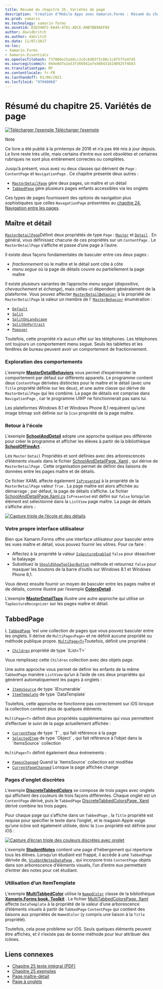 ```yaml
---
title: Résumé du chapitre 25. Variétés de page
description: 'Création d’Mobile Apps avec Xamarin.Forms : Résumé du chapitre 25. Variétés de page'
ms.prod: xamarin
ms.technology: xamarin-forms
ms.assetid: D1D348F2-6A44-4781-ADCE-A0B7BB9AEF89
author: davidbritch
ms.author: dabritch
ms.date: 11/07/2017
no-loc:
- Xamarin.Forms
- Xamarin.Essentials
ms.openlocfilehash: f37006e15ad4cc2c6c8d03f3c88c1c8f57fe4fd5
ms.sourcegitcommit: 044e8d7e2e53f366942afe5084316198925f4b03
ms.translationtype: MT
ms.contentlocale: fr-FR
ms.lasthandoff: 01/06/2021
ms.locfileid: "97940068"
---
```

# <a name="summary-of-chapter-25-page-varieties"></a>Résumé du chapitre 25. Variétés de page

[![Télécharger l’exemple](~/media/shared/download.png) Télécharger l’exemple](https://github.com/xamarin/xamarin-forms-book-samples/tree/master/Chapter25)

> [!NOTE]
> Ce livre a été publié à la printemps de 2016 et n’a pas été mis à jour depuis. Le livre reste très utile, mais certains d’entre eux sont obsolètes et certaines rubriques ne sont plus entièrement correctes ou complètes.

Jusqu’à présent, vous avez vu deux classes qui dérivent de `Page` : `ContentPage` et `NavigationPage` . Ce chapitre présente deux autres :

- [`MasterDetailPage`](xref:Xamarin.Forms.MasterDetailPage) gère deux pages, un maître et un détail
- [`TabbedPage`](xref:Xamarin.Forms.TabbedPage) gère plusieurs pages enfants accessibles via les onglets

Ces types de pages fournissent des options de navigation plus sophistiquées que celles `NavagationPage` présentées au [chapitre 24. Navigation entre les pages](~/xamarin-forms/creating-mobile-apps-xamarin-forms/summaries/chapter24.md).

## <a name="master-and-detail"></a>Maître et détail

[`MasterDetailPage`](xref:Xamarin.Forms.MasterDetailPage)Définit deux propriétés de type `Page` : [`Master`](xref:Xamarin.Forms.MasterDetailPage.Master) et [`Detail`](xref:Xamarin.Forms.MasterDetailPage.Detail) . En général, vous définissez chacune de ces propriétés sur un `ContentPage` . Le `MasterDetailPage` s’affiche et passe d’une page à l’autre.

Il existe deux façons fondamentales de basculer entre ces deux pages :

- *fractionnement* où le maître et le détail sont côte à côte
- *menu segue* où la page de détails couvre ou partiellement la page maître

Il existe plusieurs variantes de l’approche *menu segue* (*diapositive*, *chevauchement* et *échange*), mais celles-ci dépendent généralement de la plateforme. Vous pouvez affecter [`MasterDetailBehavior`](xref:Xamarin.Forms.MasterDetailPage.MasterBehavior) à la propriété de `MasterDetailPage` la valeur un membre de l' [`MasterBehavior`](xref:Xamarin.Forms.MasterBehavior) énumération :

- [`Default`](xref:Xamarin.Forms.MasterBehavior.Default)
- [`Split`](xref:Xamarin.Forms.MasterBehavior.Split)
- [`SplitOnLandscape`](xref:Xamarin.Forms.MasterBehavior.SplitOnLandscape)
- [`SplitOnPortrait`](xref:Xamarin.Forms.MasterBehavior.SplitOnPortrait)
- [`Popover`](xref:Xamarin.Forms.MasterBehavior.Popover)

Toutefois, cette propriété n’a aucun effet sur les téléphones. Les téléphones ont toujours un comportement menu segue. Seuls les tablettes et les fenêtres de bureau peuvent avoir un comportement de fractionnement.

### <a name="exploring-the-behaviors"></a>Exploration des comportements

L’exemple [**MasterDetailBehaviors**](https://github.com/xamarin/xamarin-forms-book-samples/tree/master/Chapter25/MasterDetailBehaviors) vous permet d’expérimenter le comportement par défaut sur différents appareils. Le programme contient deux `ContentPage` dérivées distinctes pour le maître et le détail (avec une `Title` propriété définie sur les deux), et une autre classe qui dérive de `MasterDetailPage` qui les combine. La page de détails est comprise dans `NavigationPage` , car le programme UWP ne fonctionnerait pas sans lui.

Les plateformes Windows 8.1 et Windows Phone 8,1 requièrent qu’une image bitmap soit définie sur la `Icon` propriété de la page maître.

### <a name="back-to-school"></a>Retour à l'école

L’exemple [**SchoolAndDetail**](https://github.com/xamarin/xamarin-forms-book-samples/tree/master/Chapter25/SchoolAndDetail) adopte une approche quelque peu différente pour créer le programme et afficher les élèves à partir de la bibliothèque [**SchoolOfFineArt**](https://github.com/xamarin/xamarin-forms-book-samples/tree/master/Libraries/SchoolOfFineArt) .

Les `Master` `Detail` Propriétés et sont définies avec des arborescences d’éléments visuels dans le fichier [SchoolAndDetailPage. Xaml](https://github.com/xamarin/xamarin-forms-book-samples/blob/master/Chapter25/SchoolAndDetail/SchoolAndDetail/SchoolAndDetail/SchoolAndDetailPage.xaml) , qui dérive de `MasterDetailPage` . Cette organisation permet de définir des liaisons de données entre les pages maître et de détails.

Ce fichier XAML affecte également [`IsPresented`](xref:Xamarin.Forms.MasterDetailPage.IsPresented) à la propriété de la `MasterDetailPage` valeur `True` . La page maître est alors affichée au démarrage ; par défaut, la page de détails s’affiche. Le fichier [SchoolAndDetailPage.Xaml.cs](https://github.com/xamarin/xamarin-forms-book-samples/blob/master/Chapter25/SchoolAndDetail/SchoolAndDetail/SchoolAndDetail/SchoolAndDetailPage.xaml.cs) `IsPresented` est défini sur `false` lorsqu’un élément est sélectionné dans la `ListView` page maître. La page de détails s’affiche alors :

[![Capture triple de l’école et des détails](images/ch25fg09-small.png "Page de détails à partir d’un MasterDetailPage")](images/ch25fg09-large.png#lightbox "Page de détails à partir d’un MasterDetailPage")

### <a name="your-own-user-interface"></a>Votre propre interface utilisateur

Bien que Xamarin.Forms offre une interface utilisateur pour basculer entre les vues maître et détail, vous pouvez fournir les vôtres. Pour ce faire :

- Affectez à la propriété la valeur [`IsGestureEnabled`](xref:Xamarin.Forms.MasterDetailPage.IsGestureEnabled) `false` pour désactiver le balayage
- Substituez la [`ShouldShowToolbarButton`](xref:Xamarin.Forms.MasterDetailPage.ShouldShowToolbarButton) méthode et retournez `false` pour masquer les boutons de la barre d’outils sur Windows 8.1 et Windows Phone 8,1.

Vous devez ensuite fournir un moyen de basculer entre les pages maître et de détails, comme illustré par l’exemple [**ColorsDetail**](https://github.com/xamarin/xamarin-forms-book-samples/tree/master/Chapter25/ColorsDetails) .

L’exemple [**MasterDetailTaps**](https://github.com/xamarin/xamarin-forms-book-samples/tree/master/Chapter25/MasterDetailTaps) illustre une autre approche qui utilise un `TapGestureRecognizer` sur les pages maître et détail.

## <a name="tabbedpage"></a>TabbedPage

L [`TabbedPage`](xref:Xamarin.Forms.TabbedPage) 'est une collection de pages que vous pouvez basculer entre les onglets. Il dérive de `MultiPage<Page>` et ne définit aucune propriété ou méthode publique propre. [`MultiPage<T>`](xref:Xamarin.Forms.MultiPage`1)Toutefois, définit une propriété :

- [`Children`](xref:Xamarin.Forms.MultiPage`1.Children) propriété de type `IList<T>`

Vous remplissez cette `Children` collection avec des objets page.

Une autre approche vous permet de définir les enfants de la même `TabbedPage` manière `ListView` qu’un à l’aide de ces deux propriétés qui génèrent automatiquement les pages à onglets :

- [`ItemsSource`](xref:Xamarin.Forms.MultiPage`1.ItemsSource) de type `IEnumerable`
- [`ItemTemplate`](xref:Xamarin.Forms.MultiPage`1.ItemTemplate) de type `DataTemplate`

Toutefois, cette approche ne fonctionne pas correctement sur iOS lorsque la collection contient plus de quelques éléments.

`MultiPage<T>` définit deux propriétés supplémentaires qui vous permettent d’effectuer le suivi de la page actuellement affichée :

- [`CurrentPage`](xref:Xamarin.Forms.MultiPage`1.CurrentPage) de type `T` , qui fait référence à la page
- [`SelectedItem`](xref:Xamarin.Forms.MultiPage`1.SelectedItem) de type `Object` , qui fait référence à l’objet dans la `ItemsSource` collection

`MultiPage<T>` définit également deux événements :

- [`PagesChanged`](xref:Xamarin.Forms.MultiPage`1.PagesChanged) Quand la `ItemsSource` collection est modifiée
- [`CurrentPageChanged`](xref:Xamarin.Forms.MultiPage`1.CurrentPageChanged) Lorsque la page affichée change

### <a name="discrete-tab-pages"></a>Pages d’onglet discrètes

L’exemple [**DiscreteTabbedColors**](https://github.com/xamarin/xamarin-forms-book-samples/tree/master/Chapter25/DiscreteTabbedColors) se compose de trois pages avec onglets qui affichent des couleurs de trois façons différentes. Chaque onglet est un `ContentPage` dérivé, puis le `TabbedPage` [DiscreteTabbedColorsPage. Xaml](https://github.com/xamarin/xamarin-forms-book-samples/blob/master/Chapter25/DiscreteTabbedColors/DiscreteTabbedColors/DiscreteTabbedColors/DiscreteTabbedColorsPage.xaml) dérivé combine les trois pages.

Pour chaque page qui s’affiche dans un `TabbedPage` , la `Title` propriété est requise pour spécifier le texte dans l’onglet, et le magasin Apple exige qu’une icône soit également utilisée, donc la `Icon` propriété est définie pour iOS :

[![Capture d’écran triple des couleurs discrètes avec onglet](images/ch25fg13-small.png "TabbedPage")](images/ch25fg13-large.png#lightbox "TabbedPage")

L’exemple [**StudentNotes**](https://github.com/xamarin/xamarin-forms-book-samples/tree/master/Chapter25/StudentNotes) contient une page d’hébergement qui répertorie tous les élèves. Lorsqu’un étudiant est frappé, il accède à une `TabbedPage` dérivée de, [`StudentNotesDataPage`](https://github.com/xamarin/xamarin-forms-book-samples/blob/master/Chapter25/StudentNotes/StudentNotes/StudentNotes/StudentNotesDataPage.xaml) , qui incorpore trois `ContentPage` objets dans son arborescence d’éléments visuels, l’un d’entre eux permettant d’entrer des notes pour cet étudiant.

### <a name="using-an-itemtemplate"></a>Utilisation d’un ItemTemplate

L’exemple [**MultiTabbedColor**](https://github.com/xamarin/xamarin-forms-book-samples/tree/master/Chapter25/MultiTabbedColors) utilise la [`NamedColor`](https://github.com/xamarin/xamarin-forms-book-samples/blob/master/Libraries/Xamarin.FormsBook.Toolkit/Xamarin.FormsBook.Toolkit/NamedColor.cs) classe de la bibliothèque [**Xamarin.Forms book. Toolkit**](https://github.com/xamarin/xamarin-forms-book-samples/tree/master/Libraries/Xamarin.FormsBook.Toolkit) . Le fichier [MultiTabbedColorsPage. Xaml](https://github.com/xamarin/xamarin-forms-book-samples/blob/master/Chapter25/MultiTabbedColors/MultiTabbedColors/MultiTabbedColors/MultiTabbedColorsPage.xaml) affecte `DataTemplate` à la propriété de la valeur d’une arborescence d’éléments visuels à partir de `TabbedPage` `ContentPage` qui contient des liaisons aux propriétés de `NamedColor` (y compris une liaison à la `Title` propriété).

Toutefois, cela pose problème sur iOS. Seuls quelques éléments peuvent être affichés, et il n’existe pas de bonne méthode pour leur attribuer des icônes.

## <a name="related-links"></a>Liens connexes

- [Chapitre 25 texte intégral (PDF)](https://download.xamarin.com/developer/xamarin-forms-book/XamarinFormsBook-Ch25-Apr2016.pdf)
- [Chapitre 25 exemples](https://github.com/xamarin/xamarin-forms-book-samples/tree/master/Chapter25)
- [Page maître-détail](~/xamarin-forms/app-fundamentals/navigation/flyoutpage.md)
- [Page à onglets](~/xamarin-forms/app-fundamentals/navigation/tabbed-page.md)
